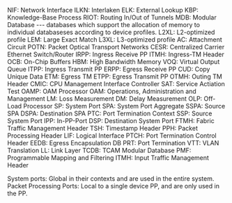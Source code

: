 NIF: Network Interface
ILKN: Interlaken
ELK: External Lookup
KBP: Knowledge-Base Process
RIOT: Routing In/Out of Tunnels
MDB: Modular Database     --- databases which support the allocation of memory to individual databaseses according to device profiles.
L2XL: L2-optimized profile
LEM: Large Exact Match
L3XL: L3-optimized profile
AC: Attachment Circuit
POTN: Packet Optical Transport Networks
CESR: Centralized Carrier Ethernet Switch/Router
IRPP: Ingress Receive PP
ITMH: Ingress-TM Header
OCB: On-Chip Buffers
HBM: High Bandwidth Memory
VOQ: Virtual Output Queue
ITPP: Ingress Transmit PP
ERPP: Egress Receive PP
CUD:  Copy Unique Data
ETM:  Egress TM
ETPP: Egress Transmit PP
OTMH: Outing TM Header
CMIC: CPU Management Interface Controller
SAT:  Service Actiation Test
OAMP: OAM Processor
OAM:  Operations, Administration and Management
LM:   Loss Measurement
DM:   Delay Measurement
OLP:  Off-Load Processor
SP:   System Port
SPA:  System Port Aggregate
SSPA: Source SPA
DSPA: Destination SPA
PTC:  Port Termination Context
SSP:  Source System Port
IPP:  In-PP-Port
DSP:  Destination System Port
FTMH: Fabric Traffic Management Header
TSH:  Timestamp Header
PPH:  Packet Processing Header
LIF:  Logical Interface
PTCH: Port Termination Control Header
EEDB: Egress Encapsulation DB
PRT:  Port Termination
VTT:  VLAN Translation
LL:   Link Layer
TCDB: TCAM Modular Database
PMF:  Programmable Mapping and Filtering
ITMH: Input Traffic Management Header

System ports: Global in their contexts and are used in the entire system.
Packet Processing Ports: Local to a single device PP, and are only used in the PP.
